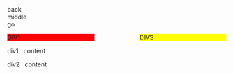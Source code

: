 <div class="lay1"> back</div>  
<div class="lay2"> middle </div>  
<div class="lay3"> go </div>  


<span style="font-size:18px;"><body>
    <div style="background-color:red;width:200px;float:left;">DIV1</div>
    <div style="background-color:yellow;width:200px;float:right">DIV3</div>
</body></span>


<div style="display:inline">

    <div id="div1" style="float:left">div1   content</div>

    <div id="div2" style="float:left">div2   content</div>

</div>
